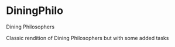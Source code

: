 # DiningPhilo
Dining Philosophers 

Classic rendition of Dining Philosophers but with some added tasks

